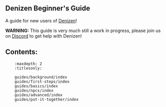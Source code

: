 Denizen Beginner's Guide
------------------------

A guide for new users of [Denizen](https://www.spigotmc.org/resources/denizen.21039/)!

**WARNING:** This guide is very much still a work in progress, please join us on [Discord](https://discord.gg/Q6pZGSR) to get help with Denizen!

## Contents:

``` toctree::
    :maxdepth: 2
    :titlesonly:

    guides/background/index
    guides/first-steps/index
    guides/basics/index
    guides/npcs/index
    guides/advanced/index
    guides/put-it-together/index
```
